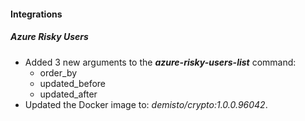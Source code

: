 
#### Integrations

##### Azure Risky Users

- Added 3 new arguments to the ***azure-risky-users-list*** command:
  - order_by
  - updated_before
  - updated_after
- Updated the Docker image to: *demisto/crypto:1.0.0.96042*.
